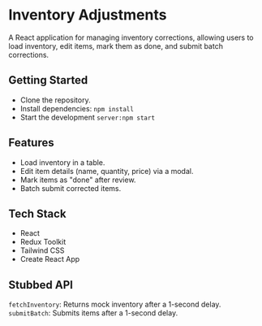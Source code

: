 # Inventory Adjustments

A React application for managing inventory corrections, allowing users to load inventory, edit items, mark them as done, and submit batch corrections.

## Getting Started

- Clone the repository.
- Install dependencies: `npm install`
- Start the development `server:npm start`

## Features

- Load inventory in a table.
- Edit item details (name, quantity, price) via a modal.
- Mark items as "done" after review.
- Batch submit corrected items.

## Tech Stack

- React
- Redux Toolkit
- Tailwind CSS
- Create React App

## Stubbed API

`fetchInventory`: Returns mock inventory after a 1-second delay.
`submitBatch`: Submits items after a 1-second delay.
